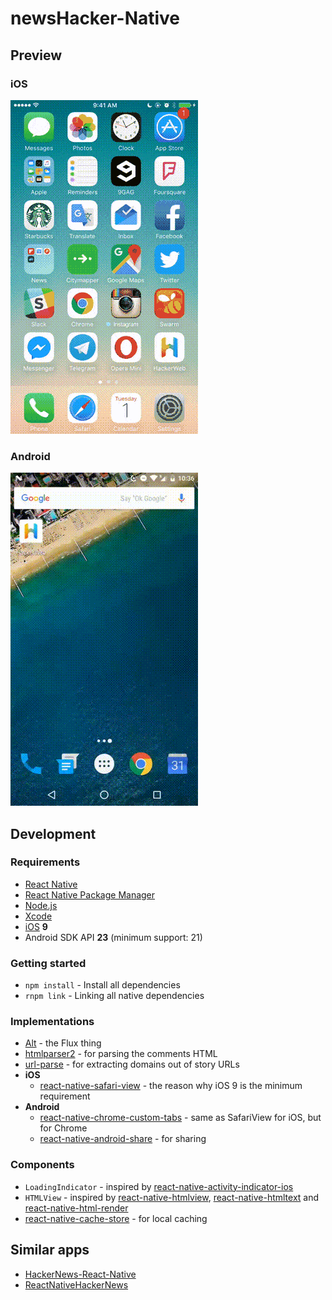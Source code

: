 newsHacker-Native
===

Preview
---

### iOS

![Preview on iOS](media/hackerweb-preview-ios.gif)

### Android

![Preview on Android](media/hackerweb-preview-android.gif)

Development
---

### Requirements

- [React Native](https://facebook.github.io/react-native/)
- [React Native Package Manager](https://github.com/rnpm/rnpm)
- [Node.js](https://nodejs.org/)
- [Xcode](https://developer.apple.com/xcode/)
- [iOS](https://www.apple.com/ios/) **9**
- Android SDK API **23** (minimum support: 21)

### Getting started

- `npm install` - Install all dependencies
- `rnpm link` - Linking all native dependencies

### Implementations

- [Alt](http://alt.js.org/) - the Flux thing
- [htmlparser2](https://github.com/fb55/htmlparser2) - for parsing the comments HTML
- [url-parse](https://github.com/unshiftio/url-parse) - for extracting domains out of story URLs
- **iOS**
  - [react-native-safari-view](https://github.com/naoufal/react-native-safari-view) - the reason why iOS 9 is the minimum requirement
- **Android**
  - [react-native-chrome-custom-tabs](https://github.com/dstaley/react-native-chrome-custom-tabs) - same as SafariView for iOS, but for Chrome
  - [react-native-android-share](https://github.com/haydenth/react-native-android-share) - for sharing

### Components

- `LoadingIndicator` - inspired by [react-native-activity-indicator-ios](https://github.com/pwmckenna/react-native-activity-indicator-ios)
- `HTMLView` - inspired by [react-native-htmlview](https://github.com/jsdf/react-native-htmlview), [react-native-htmltext](https://github.com/siuying/react-native-htmltext) and [react-native-html-render](https://github.com/soliury/react-native-html-render)
- [react-native-cache-store](https://github.com/cheeaun/react-native-cache-store) - for local caching

Similar apps
---

- [HackerNews-React-Native](https://github.com/iSimar/HackerNews-React-Native)
- [ReactNativeHackerNews](https://github.com/jsdf/ReactNativeHackerNews)


